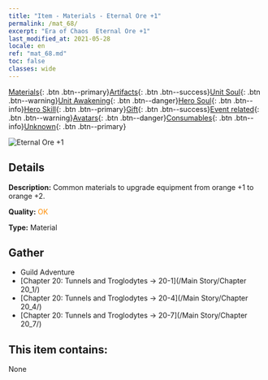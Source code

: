 ```yaml
---
title: "Item - Materials - Eternal Ore +1"
permalink: /mat_68/
excerpt: "Era of Chaos  Eternal Ore +1"
last_modified_at: 2021-05-28
locale: en
ref: "mat_68.md"
toc: false
classes: wide
---
```

 [Materials](/Items/){: .btn .btn--primary}[Artifacts](/Items/Artifacts/){: .btn .btn--success}[Unit Soul](/Items/UnitSoul/){: .btn .btn--warning}[Unit Awakening](/Items/UnitAwakening/){: .btn .btn--danger}[Hero Soul](/Items/HeroSoul/){: .btn .btn--info}[Hero Skill](/Items/HeroSkill/){: .btn .btn--primary}[Gift](/Items/Gift/){: .btn .btn--success}[Event related](/Items/Events/){: .btn .btn--warning}[Avatars](/Items/Avatars/){: .btn .btn--danger}[Consumables](/Items/Consumables/){: .btn .btn--info}[Unknown](/Items/Unknown/){: .btn .btn--primary}

 ![Eternal Ore +1](/images/t/i_cailiao_kuangshi3.png)

## Details
 **Description:** Common materials to upgrade equipment from orange +1 to orange +2.

 **Quality:** <span style="color: #FF8C00">OK</span>

 **Type:** Material

## Gather

*    Guild Adventure 
*    [Chapter 20: Tunnels and Troglodytes -> 20-1](/Main Story/Chapter 20_1/) 
*    [Chapter 20: Tunnels and Troglodytes -> 20-4](/Main Story/Chapter 20_4/) 
*    [Chapter 20: Tunnels and Troglodytes -> 20-7](/Main Story/Chapter 20_7/) 

## This item contains:

  None

